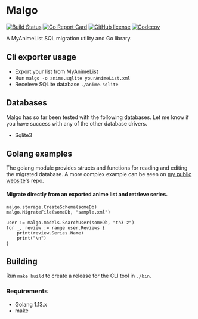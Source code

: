 # Malgo
[![Build Status](https://travis-ci.com/th3-z/malgo.svg?branch=master)](https://travis-ci.com/th3-z/malgo) [![Go Report Card](https://goreportcard.com/badge/github.com/th3-z/malgo)](https://goreportcard.com/report/github.com/th3-z/malgo) [![GitHub license](https://img.shields.io/github/license/th3-z/malgo)](https://github.com/th3-z/malgo/blob/master/LICENSE) [![Codecov](https://img.shields.io/codecov/c/github/th3-z/malgo.svg?style=flat)](https://codecov.io/gh/th3-z/malgo)

A MyAnimeList SQL migration utility and Go library.

## Cli exporter usage

* Export your list from MyAnimeList
* Run `malgo -o anime.sqlite yourAnimeList.xml`
* Receieve SQLite database `./anime.sqlite`

## Databases

Malgo has so far been tested with the following databases. Let me know if you have success with any of the other database drivers.

* Sqlite3

## Golang examples

The golang module provides structs and functions for reading and editing the migrated database. A more complex example can be seen on [my public website](https://github.com/th3-z/beta-th3-z-xyz)'s repo.

#### Migrate directly from an exported anime list and retrieve series.
```
malgo.storage.CreateSchema(someDb)
malgo.MigrateFile(someDb, "sample.xml")

user := malgo.models.SearchUser(someDb, "th3-z")
for _, review := range user.Reviews {
    print(review.Series.Name)
    print("\n")
}
```

## Building

Run `make build` to create a release for the CLI tool in `./bin`.

### Requirements

* Golang 1.13.x
* make

